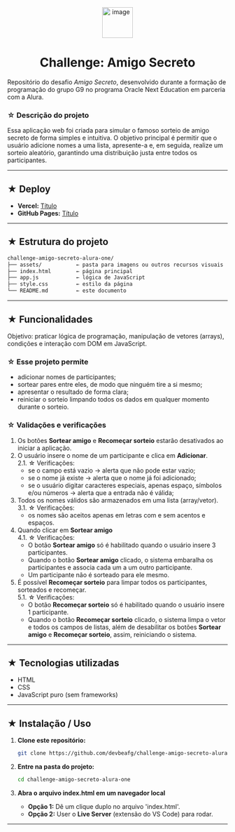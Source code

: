 <div align="center">
  <img width="70" height="70" alt="image" src="https://github.com/user-attachments/assets/f19ea6b1-02a4-413f-8893-9fc31ce2d6e0" align="center"/>
  <h1>Challenge: Amigo Secreto</h1>
</div>

Repositório do desafio *Amigo Secreto*, desenvolvido durante a formação de programação do grupo G9 no programa Oracle Next Education em parceria com a Alura.
### ☆ Descrição do projeto
Essa aplicação web foi criada para simular o famoso sorteio de amigo secreto de forma simples e intuitiva. O objetivo principal é permitir que o usuário adicione nomes a uma lista, apresente-a e, em seguida, realize um sorteio aleatório, garantindo uma distribuição justa entre todos os participantes.

---

## ★ Deploy
* **Vercel:** [Título](Link)
* **GitHub Pages:** [Título](Link)

---

## ★ Estrutura do projeto
```bash
challenge-amigo-secreto-alura-one/
├── assets/           ← pasta para imagens ou outros recursos visuais
├── index.html        ← página principal
├── app.js            ← lógica de JavaScript
├── style.css         ← estilo da página
└── README.md         ← este documento
```
---

## ★ Funcionalidades
Objetivo: praticar lógica de programação, manipulação de vetores (arrays), condições e interação com DOM em JavaScript.

### ☆ Esse projeto permite
- adicionar nomes de participantes;  
- sortear pares entre eles, de modo que ninguém tire a si mesmo;  
- apresentar o resultado de forma clara;  
- reiniciar o sorteio limpando todos os dados em qualquer momento durante o sorteio.
### ☆ Validações e verificações
1. Os botões **Sortear amigo** e **Recomeçar sorteio** estarão desativados ao iniciar a aplicação.
2. O usuário insere o nome de um participante e clica em **Adicionar**.
   <br/>2.1. ☆ Verificações:
     - se o campo está vazio → alerta que não pode estar vazio;  
     - se o nome já existe → alerta que o nome já foi adicionado;
     - se o usuário digitar caracteres especiais, apenas espaço, símbolos e/ou números → alerta que a entrada não é válida;  
3. Todos os nomes válidos são armazenados em uma lista (array/vetor).
   <br/>3.1. ☆ Verificações:
     - os nomes são aceitos apenas em letras com e sem acentos e espaços.
4. Quando clicar em **Sortear amigo**
   <br/>4.1. ☆ Verificações:
     - O botão **Sortear amigo** só é habilitado quando o usuário insere 3 participantes.
     - Quando o botão **Sortear amigo** clicado, o sistema embaralha os participantes e associa cada um a um outro participante.
     - Um participante não é sorteado para ele mesmo.
5. É possível **Recomeçar sorteio** para limpar todos os participantes, sorteados e recomeçar.
   <br/>5.1. ☆ Verificações:
     - O botão **Recomeçar sorteio** só é habilitado quando o usuário insere 1 participante.
     - Quando o botão **Recomeçar sorteio** clicado, o sistema limpa o vetor e todos os campos de listas, além de desabilitar os botões **Sortear amigo** e **Recomeçar sorteio**, assim, reiniciando o sistema.

---

## ★ Tecnologias utilizadas

- HTML  
- CSS  
- JavaScript puro (sem frameworks)  

---

## ★ Instalação / Uso

1.  **Clone este repositório:**
    ```bash
    git clone https://github.com/devbeafg/challenge-amigo-secreto-alura-one.git
    ```
2.  **Entre na pasta do projeto:**
    ```bash
    cd challenge-amigo-secreto-alura-one
    ```
3.  **Abra o arquivo index.html em um navegador local**
    
    * **Opção 1:** Dê um clique duplo no arquivo 'index.html'.
    * **Opção 2:** User o **Live Server** (extensão do VS Code) para rodar.

---
